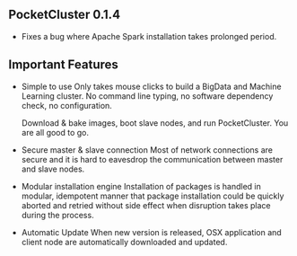 PocketCluster 0.1.4
-------------------
- Fixes a bug where Apache Spark installation takes prolonged period.

Important Features
------------------
- Simple to use
  Only takes mouse clicks to build a BigData and Machine
  Learning cluster. No command line typing, no software
  dependency check, no configuration.

  Download & bake images, boot slave nodes, and run
  PocketCluster. You are all good to go.

- Secure master & slave connection
  Most of network connections are secure and it is hard
  to eavesdrop the communication between master and
  slave nodes.

- Modular installation engine
  Installation of packages is handled in modular,
  idempotent manner that package installation could be 
  quickly aborted and retried without side effect when
  disruption takes place during the process.

- Automatic Update
  When new version is released, OSX application and
  client node are automatically downloaded and updated.
